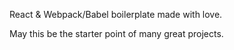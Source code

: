 React & Webpack/Babel boilerplate made with love.

May this be the starter point of many great projects.
